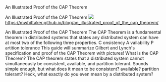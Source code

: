 An Illustrated Proof of the CAP Theorem

An Illustrated Proof of the CAP Theorem
![](../_resources/3829fe731b3681761d3b953ed280899e.png)
https://mwhittaker.github.io/blog/an_illustrated_proof_of_the_cap_theorem/

An Illustrated Proof of the CAP Theorem The CAP Theorem is a fundamental theorem in distributed systems that states any distributed system can have at most two of the following three properties. C onsistency A vailability P artition tolerance This guide will summarize Gilbert and Lynch's specification and proof of the CAP Theorem with pictures! What is the CAP Theorem? The CAP theorem states that a distributed system cannot simultaneously be consistent, available, and partition tolerant. Sounds simple enough, but what does it mean to be consistent? available? partition tolerant? Heck, what exactly do you even mean by a distributed system?